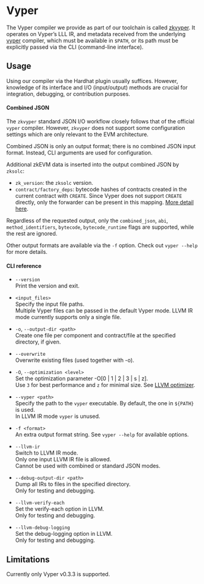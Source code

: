 # Vyper

The Vyper compiler we provide as part of our toolchain is called [zkvyper](https://github.com/matter-labs/zkvyper-bin). It
operates on Vyper’s LLL IR, and metadata received from the underlying [vyper](https://docs.vyperlang.org/en/latest/index.html) compiler,
which must be available in `$PATH`, or its path must be explicitly passed via the CLI (command-line interface).

## Usage

Using our compiler via the Hardhat plugin usually suffices. However, knowledge of its interface and I/O (input/output)
methods are crucial for integration, debugging, or contribution purposes.

#### Combined JSON

The `zkvyper` standard JSON I/O workflow closely follows that of the official `vyper` compiler. However, `zkvyper` does not
support some configuration settings which are only relevant to the EVM architecture.

Combined JSON is only an output format; there is no combined JSON input format. Instead, CLI arguments are
used for configuration.

Additional zkEVM data is inserted into the output combined JSON by `zksolc`:

- `zk_version`: the `zksolc` version.
- `contract/factory_deps`: bytecode hashes of contracts created in the current contract with `CREATE`.
  Since Vyper does not support `CREATE` directly, only the forwarder can be present in this mapping.
  [More detail here](../building-on-zksync/contracts/contract-deployment.md#note-on-factory-deps).

Regardless of the requested output, only the `combined_json`, `abi`, `method_identifiers`, `bytecode`, `bytecode_runtime`
flags are supported, while the rest are ignored.

Other output formats are available via the `-f` option. Check out `vyper --help` for more details.

#### CLI reference

- `--version`  
  Print the version and exit.

- `<input_files>`  
  Specify the input file paths.  
  Multiple Vyper files can be passed in the default Vyper mode. 
  LLVM IR mode currently supports only a single file.

- `-o`, `--output-dir <path>`  
  Create one file per component and contract/file at the specified directory, if given.

- `--overwrite`  
  Overwrite existing files (used together with -o).

- `-O`, `--optimization <level>`  
  Set the optimization parameter -O[0 | 1 | 2 | 3 | s | z].  
  Use `3` for best performance and `z` for minimal size. See [LLVM optimizer](./llvm.md#optimizer).  

- `--vyper <path>`  
  Specify the path to the `vyper` executable. By default, the one in `${PATH}` is used.  
  In LLVM IR mode `vyper` is unused.

- `-f <format>`  
  An extra output format string.  See `vyper --help` for available options.

- `--llvm-ir`  
  Switch to LLVM IR mode.  
  Only one input LLVM IR file is allowed.  
  Cannot be used with combined or standard JSON modes.

- `--debug-output-dir <path>`  
  Dump all IRs to files in the specified directory.  
  Only for testing and debugging.

- `--llvm-verify-each`  
  Set the verify-each option in LLVM.  
  Only for testing and debugging.

- `--llvm-debug-logging`  
  Set the debug-logging option in LLVM.  
  Only for testing and debugging.

## Limitations

Currently only Vyper v0.3.3 is supported.
